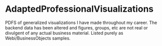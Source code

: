 # AdaptedProfessionalVisualizations
PDFS of generalized visualizations I have made throughout my career. The backend data has been altered and figures, groups, etc are not real or divulgent of any actual business material. Listed purely as Webi/BusinessObjects samples.
